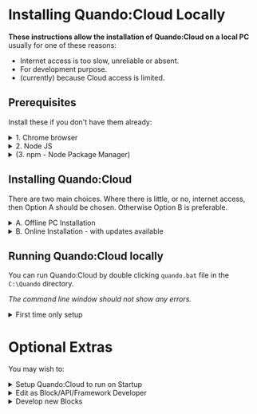 # Installing Quando:Cloud Locally

**These instructions allow the installation of Quando:Cloud on a local PC** usually for one of these reasons:
- Internet access is too slow, unreliable or absent.
- For development purpose.
- (currently) because Cloud access is limited.

## Prerequisites

Install these if you don't have them already:
<details><summary>1. Chrome browser</summary>

Quando has been developed with Chrome Browser.  Other browsers are untested, but may work.
</details>
<details><summary>2. Node JS</summary>

The LTS (Long Term-Support) version should be [downloaded from here](https://nodejs.org/en/download/) and then installed.

Tested with v14.15.4.

_Note: Standard installation also includes **npm** (Node package manager)._
</details>
<details><summary>(3. npm - Node Package Manager)</summary>

This is included, as standard, in the (previous) installation of NodeJS, so is unlikely to need installing separately.
</details>

## Installing Quando:Cloud

There are two main choices.  Where there is little, or no, internet access, then Option A should be chosen.  Otherwise Option B is preferable.

<details><summary>A. Offline PC Installation</summary>

This option suits a single PC (Windows 10, 64 bit, has been used at present) being used for interaction, e.g. within an offline area, such as inside a museum where Wifi and Ethernet are not available.  Note that HomeHub/Powerline may be an option to allow internet access without installing ethernet and/or accessing Wifi.

You need to, on an online PC (or with temporary internet access):

1. Download the zipped code from the [Quando Github Page](https://github.com/andrewfstratton/quando).  Choose the 'Code' Option and select 'Download ZIP:

    ![](./docs/images/code_download_zip.png)

2. Unzip the contents into the directory C:\Quando.
3. Open a command line (Windows-R, type '`cmd`' then press Return), then type in the command line:
    ```
    npm install
    ```
4. You can now
  - move the PC offline
  - or copy the contents of C:\Quando to a USB and then transfer to the Offline PC

**Updating Quando:Cloud**

You can update Quando:Cloud by repeating the above steps.

</details>
<details><summary>B. Online Installation - with updates available</summary>

This option allows a PC to be used:
  - to allow access to a local Quando:Cloud for other 'Client/Display' PCs.  The Client/Display PCs must be connected to the PC running Quando:Cloud, e.g. by HomePlug, Ethernet or Wifi.
  - by non programming skilled _Inventors_ who invent interactions that can be automatically (re)deployed to Display PCs.
  - by programming skilled Block/framework Developers to add new devices, services, etc.  This option is detailed separately.

You need to:

1. Install [Git for Windows](https://gitforwindows.org/) - if not already installed
2. Open a command line (Windows-R, '`cmd`'then press Return), then type in the command line:
    ```
    mkdir C:\Quando
    cd C:\Quando
    git clone https://github.com/andrewfstratton/quando.git
    npm install
    ```

**Possible issues**

If you see errors about building sqlite3 (for windows), then try:

```
npm install -g windows-build-tools
```

**Updating Quando**

You can update quando, in a command line, using:
```
git pull
```

</details>

## Running Quando:Cloud locally

You can run Quando:Cloud by double clicking `quando.bat` file in the `C:\Quando` directory.

_The command line window should not show any errors._
<details><summary>First time only setup</summary>

You will likely see a Firewall warning.  You should select at least 'Private Networks', then allow access.

To check Quando:Cloud is running, in Chrome, open [The Control Page](http://172.0.0.1) on the **same PC** you installed Quando:Cloud on.

You should see some QR Codes and IP addresses, and at the bottom of the page, 'New User'.  Enter a login/user id and password.  **N.B. These are not secure.**  You should see a message at the bottom saying 'Added 'your user id'.

_If you don't see the option, check the command line from before, and also check that you are using the PC you installed Quando on - You can only add users on the PC that Quando is installed on._
</details>

# Optional Extras

You may wish to:

<details><summary>
Setup Quando:Cloud to run on Startup
</summary>

**N.B. This is intended for deployed use - not for development**

1. Type Windows+R, then type in `gpedit.msc` and Enter
2. Choose Computer Configuration->Windows Settings->Scripts->Startup
3. Then 'Add' C:\quando\quando.bat
</details>
<details><summary>
Edit as Block/API/Framework Developer
</summary>

The instructions below assume that you are using Visual Studio Code, though specifics are generally avoided.

Run the editor, then:
1. In a terminal, run pouchdb using `npm run pouchdb`
    - _Note that the PouchDB log file is in pouchdb/log.txt_
2. Run Quando:Cloud, in another terminal, with nodemon using `npm run nodemon`
3. Open a Chrome browser to http://127.0.0.1
    * Note: you can change a user's password (or delete a user) through the PouchDB Control Panel - available through the Dashboard, i.e. at http://127.0.0.1:5984/_utils.

Note: The client screen can be right clicked to allow you to select already deployed/created scripts - whichever one you open will be reopened next time you open 127.0.0.1/client.  This can also be done from the kiosk boot, so that a different interaction is loaded next time the PC reboots.

</details>
<details><summary>
Develop new Blocks
</summary>

An (in progress) guide to [Creating new Blocks](creating_new_blocks.md) is available.

The (in progress) [Manifesto](manifesto.md) is likely to be useful.

</details>